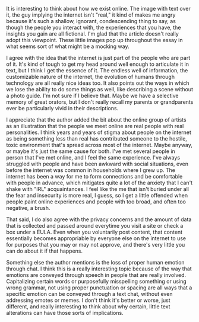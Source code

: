 It is interesting to think about how we exist online. The image with text over it, the guy implying the internet isn't "real," it kind of makes me angry because it's such a shallow, ignorant, condescending thing to say, as though the people you interact with, the experiences that you have, the insights you gain are all fictional. I'm glad that the article doesn't really adopt this viewpoint. These little images pop up throughout the essay in what seems sort of what might be a mocking way. 

I agree with the idea that the internet is just part of the people who are part of it. It's kind of tough to get my head around well enough to articulate it in text, but I think I get the essence of it. The endless well of information, the customizable nature of the internet, the evolution of humans through technology are all really nice ideas too. It also points out the ways in which we lose the ability to do some things as well, like describing a scene without a photo guide. I'm not sure if I believe that. Maybe we have a selective memory of great orators, but I don't really recall my parents or grandparents ever be particularly vivid in their descriptions. 

I appreciate that the author added the bit about the online group of artists as an illustration that the people we meet online are real people with real personalities. I think years and years of stigma about people on the internet as being something less than real has contributed someone to the hostile, toxic environment that's spread across most of the internet. Maybe anyway, or maybe it's just the same cause for both. I've met several people in person that I've met online, and I feel the same experience. I've always struggled with people and have been awkward with social situations, even before the internet was common in households where I grew up. The internet has been a way for me to form connections and be comfortable with people in advance, which mitigates quite a lot of the anxiety that I can't shake with "IRL" acquaintances. I feel like the me that isn't buried under all the fear and insecurity is more real, I guess, so I get a little offended when people paint online experiences and people with too broad, and often too negative, a brush. 

That said, I do also agree with the privacy concerns and the amount of data that is collected and passed around everytime you visit a site or check a box under a EULA. Even when you voluntarily post content, that content essentially becomes appropriable by everyone else on the internet to use for purposes that you may or may not approve, and there's very little you can do about it if that happens. 

Something else the author mentions is the loss of proper human emotion through chat. I think this is a really interesting topic because of the way that emotions are conveyed through speech in people that are really involved. Capitalizing certain words or purposefully misspelling something or using wrong grammar, not using proper punctuation or spacing are all ways that a specific emotion can be conveyed through a text chat, without even addressing emotes or memes. I don't think it's better or worse, just different, and really interesting to think about why certain, little text alterations can have those sorts of implications. 
